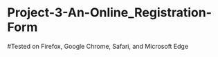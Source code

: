 # Project-3-An-Online_Registration-Form

#Tested on Firefox, Google Chrome, Safari, and Microsoft Edge
